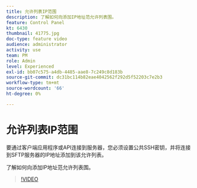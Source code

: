 ```yaml
---
title: 允许列表IP范围
description: 了解如何向添加IP地址范允许列表围。
feature: Control Panel
kt: 6430
thumbnail: 41775.jpg
doc-type: feature video
audience: administrator
activity: use
team: PM
role: Admin
level: Experienced
exl-id: bb07c575-a4db-4485-aae8-7c249c8d183b
source-git-commit: dc31bc114b82eae4042562f292d5f52203c7e2b3
workflow-type: tm+mt
source-wordcount: '66'
ht-degree: 0%

---
```


# 允许列表IP范围

要通过客户端应用程序或API连接到服务器，您必须设置公共SSH密钥，并将连接到SFTP服务器的IP地址添加到该允许列表。

了解如何向添加IP地址范允许列表围。

>[!VIDEO](https://video.tv.adobe.com/v/41775?quality=12)
